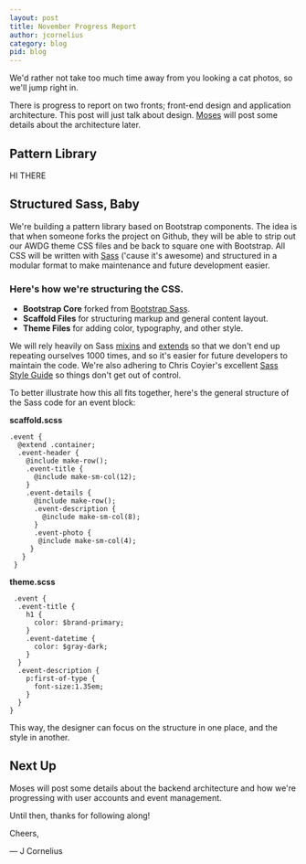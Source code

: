```yaml
---
layout: post
title: November Progress Report
author: jcornelius
category: blog
pid: blog
---
```


We'd rather not take too much time away from you looking a cat photos, so we'll jump right in.

There is progress to report on two fronts; front-end design and application architecture. This post will just talk about design. [Moses](https://twitter.com/mospired) will post some details about the architecture later.

## Pattern Library

HI THERE

## Structured Sass, Baby
We're building a pattern library based on Bootstrap components. The idea is that when someone forks the project on Github, they will be able to strip out our AWDG theme CSS files and be back to square one with Bootstrap. All CSS will be written with [Sass](http://sass-lang.com/) ('cause it's awesome) and structured in a modular format to make maintenance and future development easier.

### Here's how we're structuring the CSS.

- **Bootstrap Core** forked from [Bootstrap Sass](https://github.com/twbs/bootstrap-sass).
- **Scaffold Files** for structuring markup and general content layout.
- **Theme Files** for adding color, typography, and other style.

We will rely heavily on Sass [mixins](http://sass-lang.com/documentation/file.SASS_REFERENCE.html#mixins) and [extends](http://sass-lang.com/documentation/file.SASS_REFERENCE.html#extend) so that we don't end up repeating ourselves 1000 times, and so it's easier for future developers to maintain the code. We're also adhering to Chris Coyier's excellent [Sass Style Guide](http://css-tricks.com/sass-style-guide/) so things don't get out of control.

To better illustrate how this all fits together, here's the general structure of the Sass code for an event block:

**scaffold.scss**

    .event {
      @extend .container;
      .event-header {
        @include make-row();
        .event-title {
          @include make-sm-col(12);
        }
        .event-details {
          @include make-row();
          .event-description {
            @include make-sm-col(8);
          }
          .event-photo {
           @include make-sm-col(4);
         }
       }
     }


**theme.scss**

     .event {
      .event-title {
        h1 {
          color: $brand-primary;
        }
        .event-datetime {
          color: $gray-dark;
        }
      }
      .event-description {
        p:first-of-type {
          font-size:1.35em;
        }
      }
    }

This way, the designer can focus on the structure in one place, and the style in another.

## Next Up
Moses will post some details about the backend architecture and how we're progressing with user accounts and event management.

Until then, thanks for following along!

Cheers,

&mdash; J Cornelius